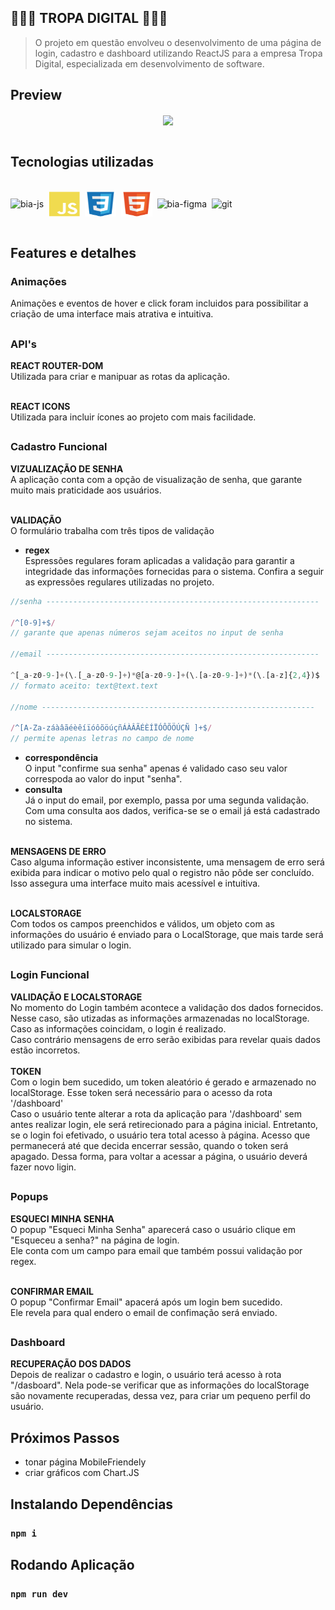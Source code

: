 ## 👩🏼‍🚀 TROPA DIGITAL 👩🏼‍🚀

>O projeto em questão envolveu o desenvolvimento de uma página de login, cadastro e dashboard utilizando ReactJS para a empresa Tropa Digital, especializada em desenvolvimento de software.<br>

## Preview
<div align="center">
  <img align="center" src="src/imgs/preview-oclock.gif" width="700px">
</div> <br>

## Tecnologias utilizadas
<div style="display: inline_block"><br>
  <img align="center" alt="bia-js" height="40" width="50" src="https://www.vectorlogo.zone/logos/reactjs/reactjs-icon.svg">
  <img>
  <img align="center" alt="bia-js" height="40" width="50" src="https://raw.githubusercontent.com/devicons/devicon/master/icons/javascript/javascript-plain.svg">
  <img>
  <img align="center" alt="bia-CSS" height="40" width="50" src="https://raw.githubusercontent.com/devicons/devicon/master/icons/css3/css3-original.svg">
  <img>
  <img align="center" alt="bia-HTML" height="40" width="50" src="https://raw.githubusercontent.com/devicons/devicon/master/icons/html5/html5-original.svg">
  <img>
  <img align="center" width="40" height="40" src="https://www.vectorlogo.zone/logos/figma/figma-icon.svg" alt="bia-figma"/>
  <img>
  <img align="center" width="40" height="40" src="https://www.vectorlogo.zone/logos/git-scm/git-scm-icon.svg" alt="git"/>
</div>
<br>

## Features e detalhes 

### Animações
Animações e eventos de hover e click foram incluidos para possibilitar a criação de uma interface mais atrativa e intuitiva. 

##

### API's

**REACT ROUTER-DOM**<br>
Utilizada para criar e manipuar as rotas da aplicação.<br><br>

**REACT ICONS**<br>
Utilizada para incluir ícones ao projeto com mais facilidade. 

##

### Cadastro Funcional

**VIZUALIZAÇÃO DE SENHA**<br>
A aplicação conta com a opção de visualização de senha, que garante muito mais praticidade aos usuários.<br><br>

**VALIDAÇÃO**<br>
O formulário trabalha com três tipos de validação <br>
- **regex**<br>
Espressões regulares foram aplicadas a validação para garantir a integridade das informações fornecidas para o sistema. Confira a seguir as expressões regulares utilizadas no projeto.
```JavaScript
//senha -------------------------------------------------------------

/^[0-9]+$/
// garante que apenas números sejam aceitos no input de senha 

//email -------------------------------------------------------------

^[_a-z0-9-]+(\.[_a-z0-9-]+)*@[a-z0-9-]+(\.[a-z0-9-]+)*(\.[a-z]{2,4})$
// formato aceito: text@text.text

//nome -------------------------------------------------------------

/^[A-Za-záàâãéèêíïóôõöúçñÁÀÂÃÉÈÍÏÓÔÕÖÚÇÑ ]+$/
// permite apenas letras no campo de nome  
```
- **correspondência** <br>
O input "confirme sua senha" apenas é validado caso seu valor correspoda ao valor do input "senha".<br>
- **consulta** <br>
Já o input do email, por exemplo, passa por uma segunda validação. Com uma consulta aos dados, verifica-se se o email já está cadastrado no sistema. <br><br>

**MENSAGENS DE ERRO** <br>
Caso alguma informação estiver inconsistente, uma mensagem de erro será exibida para indicar o motivo pelo qual o registro não pôde ser concluído. Isso assegura uma interface muito mais acessível e intuitiva.<br><br>

**LOCALSTORAGE**<br>
Com todos os campos preenchidos e válidos, um objeto com as informações do usuário é enviado para o LocalStorage, que mais tarde será utilizado para simular o login.

##

### Login Funcional 
**VALIDAÇÃO E LOCALSTORAGE**<br>
No momento do Login também acontece a validação dos dados fornecidos. <br>Nesse caso, são utizadas as informações armazenadas no localStorage. Caso as informações coincidam, o login é realizado.<br> Caso contrário mensagens de erro serão exibidas para revelar quais dados estão incorretos.<br><br>
**TOKEN**<br>
Com o login bem sucedido, um token aleatório é gerado e armazenado no localStorage. Esse token será necessário para o acesso da rota '/dashboard'<br>
Caso o usuário tente alterar a rota da aplicação para '/dashboard' sem antes realizar login, ele será retirecionado para a página inicial. 
Entretanto, se o login foi efetivado, o usuário tera total acesso à página. Acesso que permanecerá até que decida encerrar sessão, quando o token será apagado. Dessa forma, para voltar a acessar a página, o usuário deverá fazer novo ligin. 

##

### Popups
**ESQUECI MINHA SENHA**<br>
O popup "Esqueci Minha Senha" aparecerá caso o usuário clique em "Esqueceu a senha?" na página de login.<br>
Ele conta com um campo para email que também possui validação por regex.<br><br>

**CONFIRMAR EMAIL**<br>
O popup "Confirmar Email" apacerá após um login bem sucedido.<br>
Ele revela para qual endero o email de confimação será enviado.

##

### Dashboard
**RECUPERAÇÃO DOS DADOS**<br>
Depois de realizar o cadastro e login, o usuário terá acesso à rota "/dasboard". 
Nela pode-se verificar que as informações do localStorage são novamente recuperadas, dessa vez, para criar um pequeno perfil do usuário.

## Próximos Passos 
- tonar página MobileFriendely
- criar gráficos com Chart.JS

## Instalando Dependências

### `npm i`

## Rodando Aplicação

### `npm run dev`
